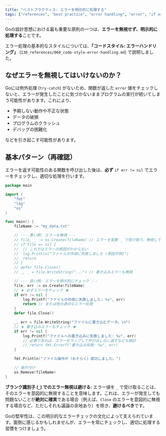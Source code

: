 ```yaml
---
title: "ベストプラクティス: エラーを明示的に処理する"
tags: ["references", "best practice", "error handling", "error", "if err != nil"]
---
```


Goの設計思想における最も重要な原則の一つは、**エラーを無視せず、明示的に処理する**ことです。

エラー処理の基本的なスタイルについては、**「コードスタイル: エラーハンドリング」** (`130_references/060_code-style-error-handling.md`) で説明しました。

## なぜエラーを無視してはいけないのか？

Goには例外処理 (`try-catch`) がないため、関数が返した `error` 値をチェックしないと、エラーが発生したことに気づかないままプログラムの実行が続いてしまう可能性があります。これにより、

*   予期しない動作や不正な状態
*   データの破損
*   プログラムのクラッシュ
*   デバッグの困難化

などを引き起こす可能性があります。

## 基本パターン（再確認）

エラーを返す可能性のある関数を呼び出した後は、**必ず** `if err != nil` でエラーをチェックし、適切な処理を行います。

```go
package main

import (
	"fmt"
	"log"
	"os"
)

func main() {
	fileName := "my_data.txt"

	// --- 悪い例: エラーを無視 ---
	// file, _ := os.Create(fileName) // エラーを変数 _ で受け取り、無視している
	// if file == nil {
	// 	// これではエラーの原因がわからない
	// 	log.Println("ファイルの作成に失敗しました (原因不明)")
	// 	return
	// }
	// defer file.Close()
	// _, _ = file.WriteString("...") // 書き込みエラーも無視

	// --- 良い例: エラーを明示的にチェック ---
	file, err := os.Create(fileName)
	// ★ 必ずエラーをチェック ★
	if err != nil {
		log.Printf("ファイルの作成に失敗しました: %v", err)
		return // または他の適切なエラー処理
	}
	defer file.Close()

	_, err = file.WriteString("ファイルに書き込むデータ。\n")
	// ★ 書き込みエラーもチェック ★
	if err != nil {
		log.Printf("ファイルへの書き込みに失敗しました: %v", err)
		// 必要であれば、エラーをラップして呼び出し元に返すなども検討
		// return fmt.Errorf("書き込み失敗: %w", err)
	}

	fmt.Println("ファイル操作が（おそらく）成功しました。")

	// 後片付け
	os.Remove(fileName)
}
```

**ブランク識別子 (`_`) でのエラー無視は避ける:**
エラー値を `_` で受け取ることは、そのエラーを意図的に無視することを意味します。これは、エラーが発生しても問題ないことが**絶対に確実**である場合（例えば、`Close` のエラーを意図的に無視する場合など、ただしそれも議論の余地あり）を除き、**避けるべき**です。

Goの堅牢性は、この明示的なエラーチェックの文化によって支えられています。面倒に感じるかもしれませんが、エラーを常にチェックし、適切に処理する習慣をつけましょう。